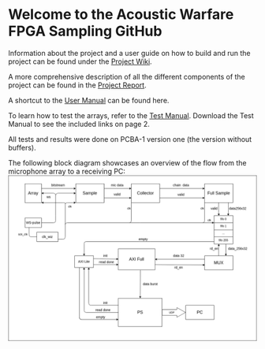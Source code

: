 # Welcome to the Acoustic Warfare FPGA Sampling GitHub

Information about the project and a user guide on how to build and run the project can be found under the [Project Wiki](../../wiki).

A more comprehensive description of all the different components of the project can be found in the [Project Report](https://github.com/acoustic-warfare/Beamforming/blob/main/Ljudkriget.pdf). 

A shortcut to the [User Manual](https://github.com/acoustic-warfare/FPGA-sampling/wiki/User-Manual) can be found here.

To learn how to test the arrays, refer to the [Test Manual](/doc/testing_manual/Testing_the_arrays_version_1.pdf). Download the Test Manual to see the included links on page 2.

All tests and results were done on PCBA-1 version one (the version without buffers).

The following block diagram showcases an overview of the flow from the microphone array to a receiving PC:
![Block Diagram](/doc/pictures/full_diagram_axi_full.png)
